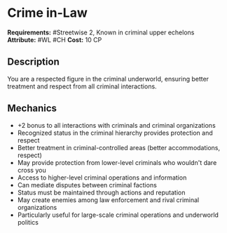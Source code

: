 # Crime in-Law

**Requirements:** #Streetwise 2, Known in criminal upper echelons  
**Attribute:** #WL #CH 
**Cost:** 10 CP  

## Description
You are a respected figure in the criminal underworld, ensuring better treatment and respect from all criminal interactions.

## Mechanics
- +2 bonus to all interactions with criminals and criminal organizations
- Recognized status in the criminal hierarchy provides protection and respect
- Better treatment in criminal-controlled areas (better accommodations, respect)
- May provide protection from lower-level criminals who wouldn't dare cross you
- Access to higher-level criminal operations and information
- Can mediate disputes between criminal factions
- Status must be maintained through actions and reputation
- May create enemies among law enforcement and rival criminal organizations
- Particularly useful for large-scale criminal operations and underworld politics
